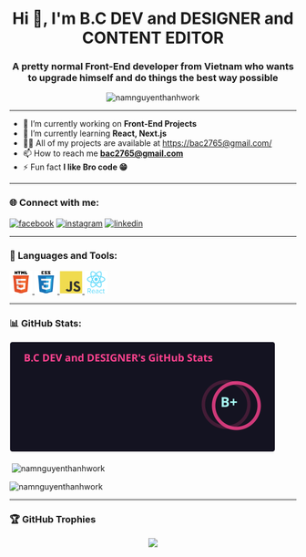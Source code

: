 <h1 align="center">Hi 👋, I'm B.C DEV and DESIGNER and CONTENT EDITOR</h1>
<h3 align="center">A pretty normal Front-End developer from Vietnam who wants to upgrade himself and do things the best way possible</h3>

<p align="center">
  <img src="https://komarev.com/ghpvc/?username=namnguyenthanhwork&label=Profile%20views&color=0e75b6&style=flat" alt="namnguyenthanhwork" />
</p>

---

* 🔭 I’m currently working on **Front-End Projects**
* 🌱 I’m currently learning **React, Next.js**
* 👨‍💻 All of my projects are available at [https://bac2765@gmail.com/](https://bac2765@gmail.com/)
* 📫 How to reach me **[bac2765@gmail.com](mailto:bac2765.@gmail.com)**
* ⚡ Fun fact **I like Bro code 😁**

---

### 🌐 Connect with me:

<p align="left">
<a href="https://www.facebook.com/ca.tre.bac.2025" target="blank"><img align="center" src="https://raw.githubusercontent.com/rahuldkjain/github-profile-readme-generator/master/src/images/icons/Social/facebook.svg" alt="facebook" height="30" width="40" /></a>
<a href="https://www.instagram.com/bac_catre/" target="blank"><img align="center" src="https://raw.githubusercontent.com/rahuldkjain/github-profile-readme-generator/master/src/images/icons/Social/instagram.svg" alt="instagram" height="30" width="40" /></a>
<a href="https://www.linkedin.com/in/b-c-dev-2a9b3237b/" target="blank"><img align="center" src="https://raw.githubusercontent.com/rahuldkjain/github-profile-readme-generator/master/src/images/icons/Social/linked-in-alt.svg" alt="linkedin" height="30" width="40" /></a>
</p>

---

### 🚀 Languages and Tools:

<p align="left"> 
  <a href="https://developer.mozilla.org/en-US/docs/Web/HTML" target="_blank" rel="noreferrer"> <img src="https://raw.githubusercontent.com/devicons/devicon/master/icons/html5/html5-original-wordmark.svg" alt="html5" width="40" height="40"/> </a>
  <a href="https://developer.mozilla.org/en-US/docs/Web/CSS" target="_blank" rel="noreferrer"> <img src="https://raw.githubusercontent.com/devicons/devicon/master/icons/css3/css3-original-wordmark.svg" alt="css3" width="40" height="40"/> </a>
  <a href="https://developer.mozilla.org/en-US/docs/Web/JavaScript" target="_blank" rel="noreferrer"> <img src="https://raw.githubusercontent.com/devicons/devicon/master/icons/javascript/javascript-original.svg" alt="javascript" width="40" height="40"/> </a>
  <a href="https://reactjs.org/" target="_blank" rel="noreferrer"> <img src="https://raw.githubusercontent.com/devicons/devicon/master/icons/react/react-original-wordmark.svg" alt="react" width="40" height="40"/> </a>
</p>

---

### 📊 GitHub Stats:

<img src="https://raw.githubusercontent.com/bcthedevbc/assets/main/1.svg" alt="Custom SVG" width="467" height="195" />

<p>&nbsp;<img align="center" src="https://github-readme-streak-stats.herokuapp.com/?user=namnguyenthanhwork&theme=radical" alt="namnguyenthanhwork" /></p>

<p><img align="center" src="https://github-readme-stats.vercel.app/api/top-langs?username=namnguyenthanhwork&show_icons=true&locale=en&layout=compact&theme=radical" alt="namnguyenthanhwork" /></p>

---

### 🏆 GitHub Trophies

<p align="center">
  <img src="https://github-profile-trophy.vercel.app/?username=bcthedevbc&theme=tokyonight&no-frame=true&no-bg=true&margin-w=15&margin-h=15&column=5" />
</p>

